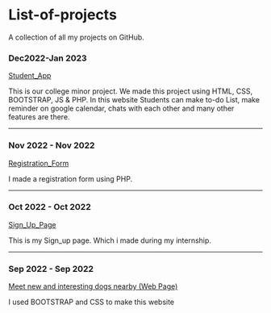 # List-of-projects
 A collection of all my projects on GitHub.

### Dec2022-Jan 2023
<a href="https://zaid-stark.github.io/Student_app/">Student_App</a>  <p>This is our college minor project. We made this project using HTML, CSS, BOOTSTRAP, JS & PHP.
In this website Students can make to-do List, make reminder on google calendar, chats with each other and many other features are there.</p>
<hr>

###  Nov 2022 - Nov 2022 
<a href="https://github.com/zaid-stark/RegistrationForm_php">Registration_Form</a>  <p> I made a registration form using PHP. </p>
<hr>

###  Oct 2022 - Oct 2022  
<a href="https://zaid-stark.github.io/Sign_Up-Page/">Sign_Up_Page </a> <p> This is my Sign_up page. Which i made during my internship. </p>
<hr>

###  Sep 2022 - Sep 2022  
<a href="https://zaid-stark.github.io/First_Project/">Meet new and interesting dogs nearby (Web Page)</a> <p>I used BOOTSTRAP and CSS to make this website</p>
